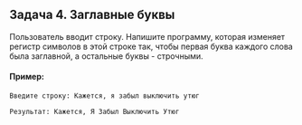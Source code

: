 ## Задача 4. Заглавные буквы
Пользователь вводит строку. Напишите программу, которая изменяет регистр символов в этой строке так, чтобы первая буква каждого слова была заглавной, а остальные буквы - строчными.

#### Пример:
```
Введите строку: Кажется, я забыл выключить утюг

Результат: Кажется, Я Забыл Выключить Утюг
```
